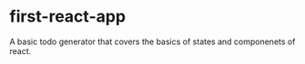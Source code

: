 # first-react-app
A basic todo generator that covers the basics of states and componenets of react.

